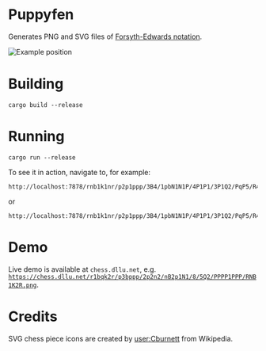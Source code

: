# Puppyfen

Generates PNG and SVG files of [Forsyth-Edwards notation](https://en.wikipedia.org/wiki/Forsyth%E2%80%93Edwards_Notation).

![Example position](https://chess.dllu.net/r1bqk2r/p3bppp/2p2n2/nB2p1N1/8/5Q2/PPPP1PPP/RNB1K2R.png)

# Building

    cargo build --release

# Running

    cargo run --release

To see it in action, navigate to, for example: 

    http://localhost:7878/rnb1k1nr/p2p1ppp/3B4/1pbN1N1P/4P1P1/3P1Q2/PqP5/R4KR1.png

or

    http://localhost:7878/rnb1k1nr/p2p1ppp/3B4/1pbN1N1P/4P1P1/3P1Q2/PqP5/R4KR1.svg

# Demo

Live demo is available at `chess.dllu.net`, e.g. [`https://chess.dllu.net/r1bqk2r/p3bppp/2p2n2/nB2p1N1/8/5Q2/PPPP1PPP/RNB1K2R.png`](https://chess.dllu.net/r1bqk2r/p3bppp/2p2n2/nB2p1N1/8/5Q2/PPPP1PPP/RNB1K2R.svg).

# Credits

SVG chess piece icons are created by [user:Cburnett](https://en.wikipedia.org/wiki/User:Cburnett) from Wikipedia.
